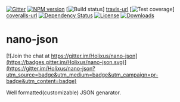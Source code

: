 [![Gitter][gitter-image]][gitter-url]
[![NPM version][npm-image]][npm-url]
[![Build status][travis-image]] [travis-url]
[![Test coverage][coveralls-image]] [coveralls-url]
[![Dependency Status][david-image]][david-url]
[![License][license-image]][license-url]
[![Downloads][downloads-image]][downloads-url]

# nano-json

[![Join the chat at https://gitter.im/Holixus/nano-json](https://badges.gitter.im/Holixus/nano-json.svg)](https://gitter.im/Holixus/nano-json?utm_source=badge&utm_medium=badge&utm_campaign=pr-badge&utm_content=badge)

Well formatted(customizable) JSON genarator.


[gitter-image]: https://badges.gitter.im/Holixus/nano-json.svg
[gitter-url]: https://gitter.im/Holixus/nano-json
[npm-image]: https://img.shields.io/npm/v/nano-json.svg
[npm-url]: https://npmjs.org/package/nano-json
[github-tag]: http://img.shields.io/github/tag/Holixus/nano-json.svg
[github-url]: https://github.com/Holixus/nano-json/tags
[travis-image]: https://travis-ci.org/Holixus/nano-json.svg?branch=master
[travis-url]: https://travis-ci.org/Holixus/nano-json
[coveralls-image]: https://img.shields.io/coveralls/Holixus/nano-json.svg
[coveralls-url]: https://coveralls.io/r/Holixus/nano-json
[david-image]: http://img.shields.io/david/Holixus/nano-json.svg
[david-url]: https://david-dm.org/Holixus/nano-json
[license-image]: http://img.shields.io/npm/l/nano-json.svg
[license-url]: LICENSE
[downloads-image]: http://img.shields.io/npm/dm/nano-json.svg
[downloads-url]: https://npmjs.org/package/nano-json
